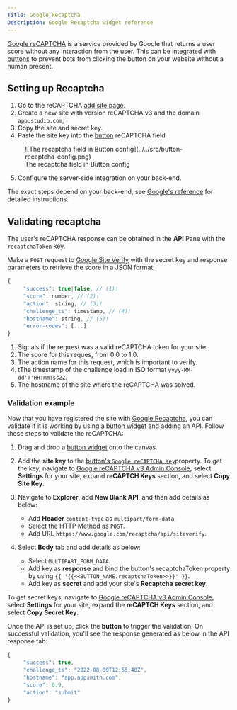 ```yaml
---
Title: Google Recaptcha
Description: Google Recaptcha widget reference
---
```


<!--
README

For guidance on how to write documenation, see https://dev.stage.spread.ai/docs/contributor/guide.html. Contact Documentation when this document is ready for review.
-->

[Google reCAPTCHA](https://www.google.com/recaptcha) is a service provided by Google that returns a user score without any interaction from the user. This can be integrated with [buttons](buttons.md) to prevent bots from clicking the button on your website without a human present.

## Setting up Recaptcha

1. Go to the reCAPTCHA [add site page](https://www.google.com/recaptcha/admin/create).
2. Create a new site with version reCAPTCHA v3 and the domain `app.studio.com`,
3. Copy the site and secret key.
4. Paste the site key into the [button](button.md) reCAPTCHA field

<figure markdown="span">
     ![The recaptcha field in Button config](../../src/button-recaptcha-config.png)
     <figcaption>The recaptcha field in Button config</figcaption>
</figure>

5. Configure the server-side integration on your back-end.

The exact steps depend on your back-end, see [Google's reference](https://developers.google.com/recaptcha/docs/verify) for detailed instructions.

## Validating recaptcha

The user's reCAPTCHA response can be obtained in the **API** Pane with the `recaptchaToken` key.

Make a `POST` request to [Google Site Verify](`https://www.google.com/recaptcha/api/siteverify) with the secret key and response parameters to retrieve the score in a JSON format:

```javascript
{
     "success": true|false, // (1)!
     "score": number, // (2)!
     "action": string, // (3)!
     "challenge_ts": timestamp, // (4)! 
     "hostname": string, // (5)!
     "error-codes": [...]
}
```

1. Signals if the request was a valid reCAPTCHA token for your site.
2. The score for this reques, from 0.0 to 1.0.
3. The action name for this request, which is important to verify.
4. tThe timestamp of the challenge load in ISO format `yyyy-MM-dd'T'HH:mm:ssZZ`.
5. The hostname of the site where the reCAPTCHA was solved.

### Validation example

Now that you have registered the site with [Google Recaptcha](https://www.google.com/recaptcha/about/), you can validate if it is working by using a [button widget](/button.md) and adding an API. Follow these steps to validate the reCAPTCHA:

1. Drag and drop a [button widget](button.md) onto the canvas.
2. Add the **site key** to the [button's `Google reCAPTCHA Key`](button.md#validation)property. To get the key, navigate to [Google reCAPTCHA v3 Admin Console](https://www.google.com/recaptcha/admin), select **Settings** for your site, expand **reCAPTCH Keys** section, and select **Copy Site Key**.
3. Navigate to **Explorer**, add **New Blank API**, and then add details as below:
     * Add **Header** `content-type` as `multipart/form-data`.
     * Select the HTTP Method as `POST`.
     * Add URL `https://www.google.com/recaptcha/api/siteverify`.

4. Select **Body** tab and add details as below:
     * Select `MULTIPART_FORM`_`_`_`DATA`.
     * Add key as **response** and bind the button's recaptchaToken property by using `{{ '{{<<BUTTON_NAME.recaptchaToken>>}}' }}`.
     * Add key as **secret** and add your site's **Recaptcha secret key**.

To get secret keys, navigate to  [Google reCAPTCHA v3 Admin Console](https://www.google.com/recaptcha/admin), select **Settings** for your site, expand the **reCAPTCH Keys** section, and select **Copy Secret Key**.

Once the API is set up, click the **button** to trigger the validation. On successful validation, you'll see the response generated as below in the API response tab:

```js
{
     "success": true,
     "challenge_ts": "2022-08-09T12:55:40Z",
     "hostname": "app.appsmith.com",
     "score": 0.9,
     "action": "submit"
}
```
